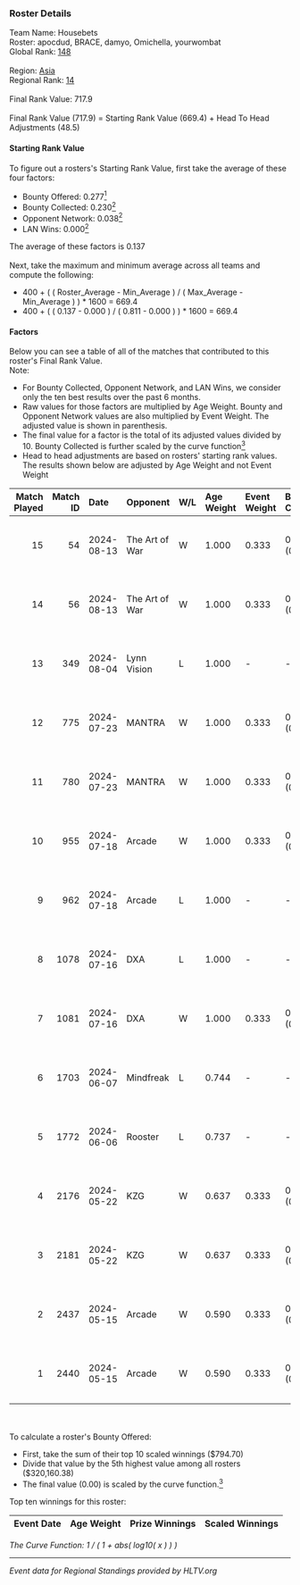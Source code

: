 ### Roster Details<br />
Team Name: Housebets<br />
Roster: apocdud, BRACE, damyo, Omichella, yourwombat<br />
Global Rank: [148](../standings_global.md)<br />
<br />
Region: [Asia]( ../standings_asia.md)<br />
Regional Rank: [14]( ../standings_asia.md)<br />
<br />
Final Rank Value:  717.9<br />
<br />
Final Rank Value (717.9) = Starting Rank Value (669.4) + Head To Head Adjustments (48.5)<br />

#### Starting Rank Value<br />
To figure out a rosters's Starting Rank Value, first take the average of these four factors:<br />
- Bounty Offered: 0.277[<sup>1</sup>](#table2)
- Bounty Collected: 0.230[<sup>2</sup>](#table1)
- Opponent Network: 0.038[<sup>2</sup>](#table1)
- LAN Wins: 0.000[<sup>2</sup>](#table1)

The average of these factors is 0.137<br />
<br />
Next, take the maximum and minimum average across all teams and compute the following:<br />
- 400 + ( ( Roster_Average - Min_Average ) / ( Max_Average - Min_Average ) ) * 1600 = 669.4
- 400 + ( ( 0.137 - 0.000 ) / ( 0.811 - 0.000 ) ) * 1600 = 669.4


#### Factors<br />
Below you can see a table of all of the matches that contributed to this roster's Final Rank Value.<br />
Note:<br />

- For Bounty Collected, Opponent Network, and LAN Wins, we consider only the ten best results over the past 6 months.
- Raw values for those factors are multiplied by Age Weight. Bounty and Opponent Network values are also multiplied by Event Weight. The adjusted value is shown in parenthesis.
- The final value for a factor is the total of its adjusted values divided by 10. Bounty Collected is further scaled by the curve function[<sup>3</sup>](#curveFunction)
- Head to head adjustments are based on rosters' starting rank values. The results shown below are adjusted by Age Weight and not Event Weight
<span id="table1"></span><br />


| Match Played | Match ID | Date       | Opponent       | W/L | Age Weight | Event Weight | Bounty Collected | Opponent Network | LAN Wins  | H2H Adj. | Roster                                       |
| -: | -: | :- | :- | :- | :- | :- | :- | :- | :- | -: | :- |
|           15 |       54 | 2024-08-13 | The Art of War | W   | 1.000      | 0.333        | 0.000 (0.000)    | 0.154 (0.051)    | 0 (0.000) |    14.46 | apocdud, BRACE, damyo, Omichella, yourwombat |
|           14 |       56 | 2024-08-13 | The Art of War | W   | 1.000      | 0.333        | 0.000 (0.000)    | 0.154 (0.051)    | 0 (0.000) |    15.80 | apocdud, BRACE, damyo, Omichella, yourwombat |
|           13 |      349 | 2024-08-04 | Lynn Vision    | L   | 1.000      | -            | -                | -                | -         |    -4.53 | BRACE, damyo, Omichella, pz, yourwombat      |
|           12 |      775 | 2024-07-23 | MANTRA         | W   | 1.000      | 0.333        | 0.000 (0.000)    | 0.000 (0.000)    | 0 (0.000) |     4.80 | apocdud, BRACE, damyo, Omichella, yourwombat |
|           11 |      780 | 2024-07-23 | MANTRA         | W   | 1.000      | 0.333        | 0.000 (0.000)    | 0.000 (0.000)    | 0 (0.000) |     5.03 | apocdud, BRACE, damyo, Omichella, yourwombat |
|           10 |      955 | 2024-07-18 | Arcade         | W   | 1.000      | 0.333        | 0.002 (0.001)    | 0.190 (0.063)    | 0 (0.000) |    15.82 | apocdud, BRACE, damyo, Omichella, yourwombat |
|            9 |      962 | 2024-07-18 | Arcade         | L   | 1.000      | -            | -                | -                | -         |   -15.67 | apocdud, BRACE, damyo, Omichella, yourwombat |
|            8 |     1078 | 2024-07-16 | DXA            | L   | 1.000      | -            | -                | -                | -         |   -17.96 | apocdud, BRACE, damyo, Omichella, yourwombat |
|            7 |     1081 | 2024-07-16 | DXA            | W   | 1.000      | 0.333        | 0.002 (0.001)    | 0.240 (0.080)    | 0 (0.000) |    13.35 | apocdud, BRACE, damyo, Omichella, yourwombat |
|            6 |     1703 | 2024-06-07 | Mindfreak      | L   | 0.744      | -            | -                | -                | -         |   -10.79 | ADDICT, BRACE, damyo, hazr, yourwombat       |
|            5 |     1772 | 2024-06-06 | Rooster        | L   | 0.737      | -            | -                | -                | -         |    -8.50 | ADDICT, BRACE, damyo, hazr, yourwombat       |
|            4 |     2176 | 2024-05-22 | KZG            | W   | 0.637      | 0.333        | 0.005 (0.001)    | 0.145 (0.031)    | 0 (0.000) |     8.73 | ADDICT, BRACE, damyo, hazr, yourwombat       |
|            3 |     2181 | 2024-05-22 | KZG            | W   | 0.637      | 0.333        | 0.005 (0.001)    | 0.145 (0.031)    | 0 (0.000) |     9.23 | ADDICT, BRACE, damyo, hazr, yourwombat       |
|            2 |     2437 | 2024-05-15 | Arcade         | W   | 0.590      | 0.333        | 0.002 (0.000)    | 0.190 (0.037)    | 0 (0.000) |     9.12 | ADDICT, BRACE, damyo, hazr, yourwombat       |
|            1 |     2440 | 2024-05-15 | Arcade         | W   | 0.590      | 0.333        | 0.002 (0.000)    | 0.190 (0.037)    | 0 (0.000) |     9.61 | ADDICT, BRACE, damyo, hazr, yourwombat       |

<br />
<span id="table2"></span><br />
To calculate a roster's Bounty Offered:<br />

- First, take the sum of their top 10 scaled winnings ($794.70)
- Divide that value by the 5th highest value among all rosters ($320,160.38)
- The final value (0.00) is scaled by the curve function.[<sup>3</sup>](#curveFunction)

Top ten winnings for this roster:<br />

| Event Date | Age Weight | Prize Winnings | Scaled Winnings |
| :- | -: | :- | :- |


<span id="curveFunction"></span>_The Curve Function: 1 / ( 1 + abs( log10( x ) ) )_<br />

---
_Event data for Regional Standings provided by HLTV.org_<br />
